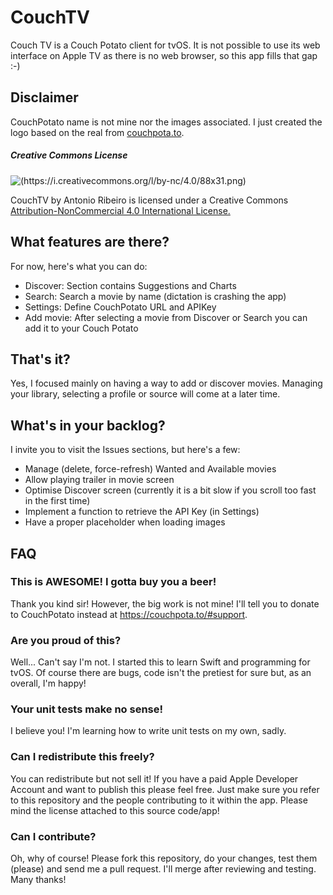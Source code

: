# CouchTV

Couch TV is a Couch Potato client for tvOS. 
It is not possible to use its web interface on Apple TV as there is no web browser, so this app fills that gap :-)

## Disclaimer

CouchPotato name is not mine nor the images associated. I just created the logo based on the real from [couchpota.to](https://couchpota.to).

##### Creative Commons License
![(https://i.creativecommons.org/l/by-nc/4.0/88x31.png)](https://i.creativecommons.org/l/by-nc/4.0/88x31.png)

CouchTV by Antonio Ribeiro is licensed under a Creative Commons [Attribution-NonCommercial 4.0 International License.](https://i.creativecommons.org/l/by-nc/4.0/88x31.png)

## What features are there?

For now, here's what you can do:
- Discover: Section contains Suggestions and Charts
- Search: Search a movie by name (dictation is crashing the app)
- Settings: Define CouchPotato URL and APIKey
- Add movie: After selecting a movie from Discover or Search you can add it to your Couch Potato

## That's it?

Yes, I focused mainly on having a way to add or discover movies. Managing your library, selecting a profile or source will come at a later time.

## What's in your backlog?

I invite you to visit the Issues sections, but here's a few:
- Manage (delete, force-refresh) Wanted and Available movies
- Allow playing trailer in movie screen
- Optimise Discover screen (currently it is a bit slow if you scroll too fast in the first time)
- Implement a function to retrieve the API Key (in Settings)
- Have a proper placeholder when loading images

## FAQ

### This is AWESOME! I gotta buy you a beer!
Thank you kind sir!
However, the big work is not mine! I'll tell you to donate to CouchPotato instead at https://couchpota.to/#support. 

### Are you proud of this?
Well... Can't say I'm not. I started this to learn Swift and programming for tvOS. Of course there are bugs, code isn't the pretiest for sure but, as an overall, I'm happy!

### Your unit tests make no sense!
I believe you! I'm learning how to write unit tests on my own, sadly.

### Can I redistribute this freely?
You can redistribute but not sell it! If you have a paid Apple Developer Account and want to publish this please feel free. Just make sure you refer to this repository and the people contributing to it within the app. Please mind the license attached to this source code/app!

### Can I contribute?
Oh, why of course! Please fork this repository, do your changes, test them (please) and send me a pull request. I'll merge after reviewing and testing. Many thanks!
